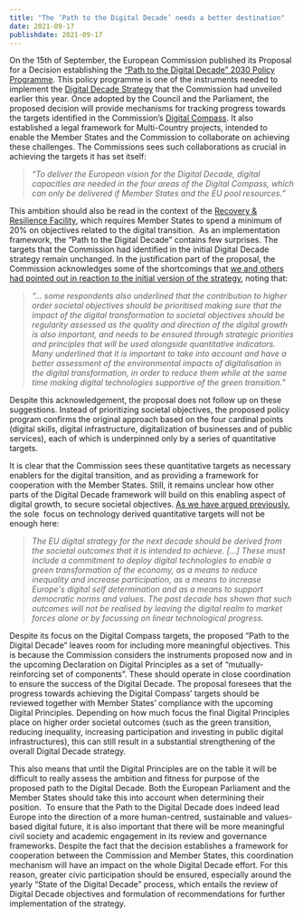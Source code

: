```yaml
---
title: "The ‘Path to the Digital Decade’ needs a better destination"
date: 2021-09-17
publishdate: 2021-09-17
---
```

On the 15th of September, the European Commission published its Proposal for a Decision establishing the [“Path to the Digital Decade” 2030 Policy Programme](https://digital-strategy.ec.europa.eu/en/library/proposal-decision-establishing-2030-policy-programme-path-digital-decade). This policy programme is one of the instruments needed to implement the [Digital Decade Strategy](https://ec.europa.eu/info/strategy/priorities-2019-2024/europe-fit-digital-age/europes-digital-decade-digital-targets-2030_en) that the Commission had unveiled earlier this year. Once adopted by the Council and the Parliament, the proposed decision will provide mechanisms for tracking progress towards the targets identified in the Commission’s [Digital Compass](https://ec.europa.eu/info/sites/default/files/communication-digital-compass-2030_en.pdf). It also established a legal framework for Multi-Country projects, intended to enable the Member States and the Commission to collaborate on achieving these challenges. The Commissions sees such collaborations as crucial in achieving the targets it has set itself:

>*“To deliver the European vision for the Digital Decade, digital capacities are needed in the four areas of the Digital Compass, which can only be delivered if Member States and the EU pool resources.”*

This ambition should also be read in the context of the [Recovery & Resilience Facility](https://ec.europa.eu/info/business-economy-euro/recovery-coronavirus/recovery-and-resilience-facility_en), which requires Member States to spend a minimum of 20% on objectives related to the digital transition. 
As an implementation framework, the “Path to the Digital Decade” contains few surprises. The targets that the Commission had identified in the initial Digital Decade strategy remain unchanged. In the justification part of the proposal, the Commission acknowledges some of the shortcomings that [we and others had pointed out in reaction to the initial version of the strategy](https://www.openfuture.eu/compass-without-a-map/), noting that:

>*“… some respondents also underlined that the contribution to higher order societal objectives should be prioritised making sure that the impact of the digital transformation to societal objectives should be regularity assessed as the quality and direction of the digital growth is also important, and needs to be ensured through strategic priorities and principles that will be used alongside quantitative indicators. Many underlined that it is important to take into account and have a better assessment of the environmental impacts of digitalisation in the digital transformation, in order to reduce them while at the same time making digital technologies supportive of the green transition.”*

Despite this acknowledgement, the proposal does not follow up on these suggestions. Instead of prioritizing societal objectives, the proposed policy program confirms the original approach based on the four cardinal points (digital skills, digital infrastructure, digitalization of businesses and of public services), each of which is underpinned only by a series of quantitative targets.


It is clear that the Commission sees these quantitative targets as necessary enablers for the digital transition, and as providing a framework for cooperation with the Member States. Still, it remains unclear how other parts of the Digital Decade framework will build on this enabling aspect of digital growth, to secure societal objectives. [As we have argued previously](https://www.openfuture.eu/compass-without-a-map/), the sole  focus on technology derived quantitative targets will not be enough here:

>*The EU digital strategy for the next decade should be derived from the societal outcomes that it is intended to achieve. [...] These must include a commitment to deploy digital technologies to enable a green transformation of the economy, as a means to reduce inequality and increase participation, as a means to increase Europe's digital self determination and as a means to support democratic norms and values. The past decade has shown that such outcomes will not be realised by leaving the digital realm to market forces alone or by focussing on linear technological progress.*

Despite its focus on the Digital Compass targets, the proposed “Path to the Digital Decade” leaves room for including more meaningful objectives. This is because the Commission considers the instruments proposed now and in the upcoming Declaration on Digital Principles as a set of “mutually-reinforcing set of components”. These should operate in close coordination to ensure the success of the Digital Decade.
The proposal foresees that the progress towards achieving the Digital Compass’ targets should be reviewed together with Member States’ compliance with the upcoming Digital Principles. Depending on how much focus the final Digital Principles place on higher order societal outcomes (such as the green transition, reducing inequality, increasing participation and investing in public digital infrastructures), this can still result in a substantial strengthening of the overall Digital Decade strategy.

This also means that until the Digital Principles are on the table it will be difficult to really assess the ambition and fitness for purpose of the proposed path to the Digital Decade. Both the European Parliament and the Member States should take this into account when determining their position. 
To ensure that the Path to the Digital Decade does indeed lead Europe into the direction of a more human-centred, sustainable and values-based digital future, it is also important that there will be more meaningful civil society and academic engagement in its review and governance frameworks. Despite the fact that the decision establishes a framework for cooperation between the Commission and Member States, this coordination mechanism will have an impact on the whole Digital Decade effort. For this reason, greater civic participation should be ensured, especially around the yearly “State of the Digital Decade” process, which entails the review of Digital Decade objectives and formulation of recommendations for further implementation of the strategy.
